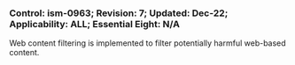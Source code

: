 ### Control: ism-0963; Revision: 7; Updated: Dec-22; Applicability: ALL; Essential Eight: N/A
<p>Web content filtering is implemented to filter potentially harmful web-based content.</p>